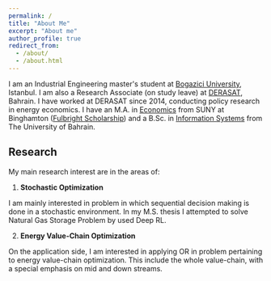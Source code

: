 ```yaml
---
permalink: /
title: "About Me"
excerpt: "About me"
author_profile: true
redirect_from: 
  - /about/
  - /about.html
---
```


I am an Industrial Engineering master's student at [Bogazici University](https://ie.boun.edu.tr/), Istanbul. I am also a Research Associate (on study leave) at [DERASAT](https://www.derasat.org.bh/research-analysis/experts/abdulaziz-aldosseri/), Bahrain. I have worked at DERASAT since 2014, conducting policy research in energy economics. I have an M.A. in [Economics](https://www.binghamton.edu/economics/index.html) from SUNY at Binghamton ([Fulbright Scholarship](https://us.fulbrightonline.org/)) and a B.Sc. in [Information Systems](https://cit.uob.edu.bh/our-departments/information-systems/) from The University of Bahrain.

Research
------
My main research interest are in the areas of:

1. **Stochastic Optimization**

I am mainly interested in problem in which sequential decision making is done in a stochastic environment. In my M.S. thesis I attempted to solve Natural Gas Storage Problem by used Deep RL.

2. **Energy Value-Chain Optimization**

On the application side, I am interested in applying OR in problem pertaining to energy value-chain optimization. This include the whole value-chain, with a special emphasis on mid and down streams.

